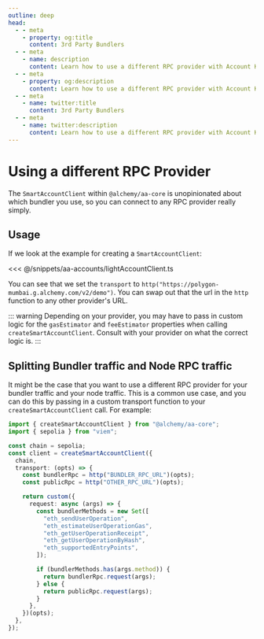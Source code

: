 ```yaml
---
outline: deep
head:
  - - meta
    - property: og:title
      content: 3rd Party Bundlers
  - - meta
    - name: description
      content: Learn how to use a different RPC provider with Account Kit
  - - meta
    - property: og:description
      content: Learn how to use a different RPC provider with Account Kit
  - - meta
    - name: twitter:title
      content: 3rd Party Bundlers
  - - meta
    - name: twitter:description
      content: Learn how to use a different RPC provider with Account Kit
---
```


# Using a different RPC Provider

The `SmartAccountClient` within `@alchemy/aa-core` is unopinionated about which bundler you use, so you can connect to any RPC provider really simply.

## Usage

If we look at the example for creating a `SmartAccountClient`:

<<< @/snippets/aa-accounts/lightAccountClient.ts

You can see that we set the `transport` to `http("https://polygon-mumbai.g.alchemy.com/v2/demo")`. You can swap out that the url in the `http` function to
any other provider's URL.

::: warning
Depending on your provider, you may have to pass in custom logic for the `gasEstimator` and `feeEstimator` properties when calling `createSmartAccountClient`. Consult
with your provider on what the correct logic is.
:::

## Splitting Bundler traffic and Node RPC traffic

It might be the case that you want to use a different RPC provider for your bundler traffic and your node traffic. This is a common use case, and you can do this by passing in a custom transport function to your `createSmartAccountClient` call. For example:

```ts
import { createSmartAccountClient } from "@alchemy/aa-core";
import { sepolia } from "viem";

const chain = sepolia;
const client = createSmartAccountClient({
  chain,
  transport: (opts) => {
    const bundlerRpc = http("BUNDLER_RPC_URL")(opts);
    const publicRpc = http("OTHER_RPC_URL")(opts);

    return custom({
      request: async (args) => {
        const bundlerMethods = new Set([
          "eth_sendUserOperation",
          "eth_estimateUserOperationGas",
          "eth_getUserOperationReceipt",
          "eth_getUserOperationByHash",
          "eth_supportedEntryPoints",
        ]);

        if (bundlerMethods.has(args.method)) {
          return bundlerRpc.request(args);
        } else {
          return publicRpc.request(args);
        }
      },
    })(opts);
  },
});
```
